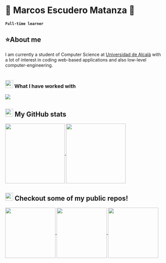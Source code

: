 # 🎸 Marcos Escudero Matanza 🎸

**`Full-time learner`**

## ⭐About me
I am currently a student of Computer Science at [Universidad de Alcalá](https://uah.es/) with a lot of interest in coding web-based applications and also low-level computer-engineering.

#

### <img src="https://media2.giphy.com/media/QssGEmpkyEOhBCb7e1/giphy.gif?cid=ecf05e47a0n3gi1bfqntqmob8g9aid1oyj2wr3ds3mg700bl&rid=giphy.gif" width ="25"> <b>What I have worked with</b>

<img src="https://skillicons.dev/icons?i=py,cpp,rust,java,html,css,js,react,r,github,bash,git&perline=14" />


## <img src="https://media.giphy.com/media/cj87CxfRtrUifF3Ryk/giphy.gif" height="25"><b> My GitHub stats</b>

<a href="https://github.com/MicroxOndas">
  <img height=190 align="center" src="https://github-readme-stats.vercel.app/api?username=MicroxOndas&show_icons=true&hide=contribs,prs&theme=github_dark" />
  <img height=190 align="center" src="https://github-readme-stats.vercel.app/api/top-langs/?username=MicroxOndas&layout=compact&theme=github_dark" />
</a>

## <img src="https://i.giphy.com/media/v1.Y2lkPTc5MGI3NjExbGlieTA1aGFtbmtkaW40bnVta3RrY3dkZjlkNDVqeHZrODhyZG1ueSZlcD12MV9pbnRlcm5hbF9naWZfYnlfaWQmY3Q9cw/CwTvSiWflgCGKgz5eb/giphy.gif" width ="25">  Checkout some of my public repos!
<a href="https://github.com/MicroxOndas/SHA">
  <img height=160 align="center" src="https://github-readme-stats.vercel.app/api/pin/?username=MicroxOndas&repo=SHA&layout=compact&theme=github_dark" />
</a>
<a href="https://github.com/MicroxOndas/RSA_rust_implementation">
  <img height=160 align="center" src="https://github-readme-stats.vercel.app/api/pin/?username=MicroxOndas&repo=RSA_rust_implementation&layout=compact&theme=github_dark" />
</a>
<a href="https://github.com/MicroxOndas/Tic-Tac-Toe">
  <img height=160 align="center" src="https://github-readme-stats.vercel.app/api/pin/?username=MicroxOndas&repo=Tic-Tac-Toe&layout=compact&theme=github_dark" />
</a>
